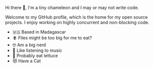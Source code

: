 Hi there 👋, I'm a tiny chameleon and I may or may not write code.

Welcome to my GitHub profile, which is the home for my open source projects. I enjoy working on highly concurrent and non-blocking code.

* 🇲🇬 Based in Madagascar
* 🪰 Flies might be too big for me to eat?
* 🤓 Am a big nerd
* 🎵 Like listening to music
* 🥬 Probably eat lettuce
* 😻 Have a Cat

